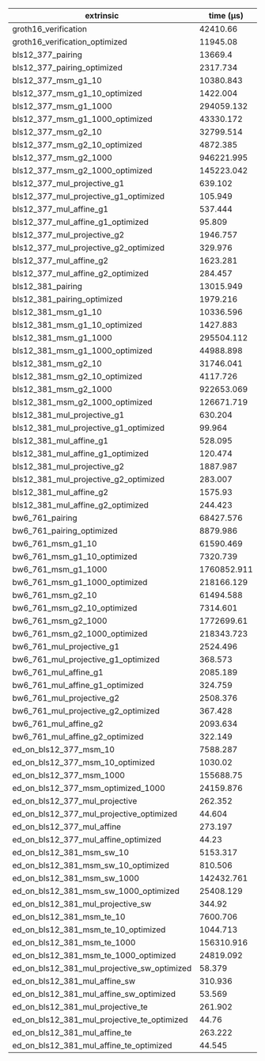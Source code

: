| extrinsic                                   | time (µs)   |
| ------------------------------------------- | ----------- |
| groth16_verification                        | 42410.66    |
| groth16_verification_optimized              | 11945.08    |
| bls12_377_pairing                           | 13669.4     |
| bls12_377_pairing_optimized                 | 2317.734    |
| bls12_377_msm_g1_10                         | 10380.843   |
| bls12_377_msm_g1_10_optimized               | 1422.004    |
| bls12_377_msm_g1_1000                       | 294059.132  |
| bls12_377_msm_g1_1000_optimized             | 43330.172   |
| bls12_377_msm_g2_10                         | 32799.514   |
| bls12_377_msm_g2_10_optimized               | 4872.385    |
| bls12_377_msm_g2_1000                       | 946221.995  |
| bls12_377_msm_g2_1000_optimized             | 145223.042  |
| bls12_377_mul_projective_g1                 | 639.102     |
| bls12_377_mul_projective_g1_optimized       | 105.949     |
| bls12_377_mul_affine_g1                     | 537.444     |
| bls12_377_mul_affine_g1_optimized           | 95.809      |
| bls12_377_mul_projective_g2                 | 1946.757    |
| bls12_377_mul_projective_g2_optimized       | 329.976     |
| bls12_377_mul_affine_g2                     | 1623.281    |
| bls12_377_mul_affine_g2_optimized           | 284.457     |
| bls12_381_pairing                           | 13015.949   |
| bls12_381_pairing_optimized                 | 1979.216    |
| bls12_381_msm_g1_10                         | 10336.596   |
| bls12_381_msm_g1_10_optimized               | 1427.883    |
| bls12_381_msm_g1_1000                       | 295504.112  |
| bls12_381_msm_g1_1000_optimized             | 44988.898   |
| bls12_381_msm_g2_10                         | 31746.041   |
| bls12_381_msm_g2_10_optimized               | 4117.726    |
| bls12_381_msm_g2_1000                       | 922653.069  |
| bls12_381_msm_g2_1000_optimized             | 126671.719  |
| bls12_381_mul_projective_g1                 | 630.204     |
| bls12_381_mul_projective_g1_optimized       | 99.964      |
| bls12_381_mul_affine_g1                     | 528.095     |
| bls12_381_mul_affine_g1_optimized           | 120.474     |
| bls12_381_mul_projective_g2                 | 1887.987    |
| bls12_381_mul_projective_g2_optimized       | 283.007     |
| bls12_381_mul_affine_g2                     | 1575.93     |
| bls12_381_mul_affine_g2_optimized           | 244.423     |
| bw6_761_pairing                             | 68427.576   |
| bw6_761_pairing_optimized                   | 8879.986    |
| bw6_761_msm_g1_10                           | 61590.469   |
| bw6_761_msm_g1_10_optimized                 | 7320.739    |
| bw6_761_msm_g1_1000                         | 1760852.911 |
| bw6_761_msm_g1_1000_optimized               | 218166.129  |
| bw6_761_msm_g2_10                           | 61494.588   |
| bw6_761_msm_g2_10_optimized                 | 7314.601    |
| bw6_761_msm_g2_1000                         | 1772699.61  |
| bw6_761_msm_g2_1000_optimized               | 218343.723  |
| bw6_761_mul_projective_g1                   | 2524.496    |
| bw6_761_mul_projective_g1_optimized         | 368.573     |
| bw6_761_mul_affine_g1                       | 2085.189    |
| bw6_761_mul_affine_g1_optimized             | 324.759     |
| bw6_761_mul_projective_g2                   | 2508.376    |
| bw6_761_mul_projective_g2_optimized         | 367.428     |
| bw6_761_mul_affine_g2                       | 2093.634    |
| bw6_761_mul_affine_g2_optimized             | 322.149     |
| ed_on_bls12_377_msm_10                      | 7588.287    |
| ed_on_bls12_377_msm_10_optimized            | 1030.02     |
| ed_on_bls12_377_msm_1000                    | 155688.75   |
| ed_on_bls12_377_msm_optimized_1000          | 24159.876   |
| ed_on_bls12_377_mul_projective              | 262.352     |
| ed_on_bls12_377_mul_projective_optimized    | 44.604      |
| ed_on_bls12_377_mul_affine                  | 273.197     |
| ed_on_bls12_377_mul_affine_optimized        | 44.23       |
| ed_on_bls12_381_msm_sw_10                   | 5153.317    |
| ed_on_bls12_381_msm_sw_10_optimized         | 810.506     |
| ed_on_bls12_381_msm_sw_1000                 | 142432.761  |
| ed_on_bls12_381_msm_sw_1000_optimized       | 25408.129   |
| ed_on_bls12_381_mul_projective_sw           | 344.92      |
| ed_on_bls12_381_msm_te_10                   | 7600.706    |
| ed_on_bls12_381_msm_te_10_optimized         | 1044.713    |
| ed_on_bls12_381_msm_te_1000                 | 156310.916  |
| ed_on_bls12_381_msm_te_1000_optimized       | 24819.092   |
| ed_on_bls12_381_mul_projective_sw_optimized | 58.379      |
| ed_on_bls12_381_mul_affine_sw               | 310.936     |
| ed_on_bls12_381_mul_affine_sw_optimized     | 53.569      |
| ed_on_bls12_381_mul_projective_te           | 261.902     |
| ed_on_bls12_381_mul_projective_te_optimized | 44.76       |
| ed_on_bls12_381_mul_affine_te               | 263.222     |
| ed_on_bls12_381_mul_affine_te_optimized     | 44.545      |
